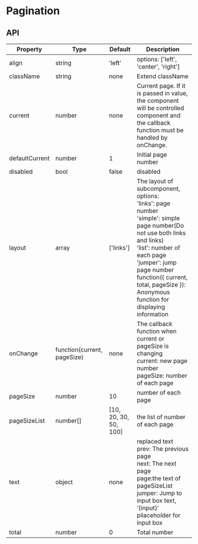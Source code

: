 # Pagination

<example />

## API 
| Property | Type | Default | Description |
| --- | --- | --- | --- |
| align | string | 'left' | options: \['left', 'center', 'right'] |
| className | string | none | Extend className |
| current | number | none | Current page. If it is passed in value, the component will be controlled component and  the callback function must be handled by onChange. |
| defaultCurrent | number | 1 | Initial page number |
| disabled | bool | false | disabled |
| layout | array | \['links'] | The layout of subcomponent, options: <br />'links': page number<br />'simple': simple page number(Do not use both links and links)<br />'list': number of each page<br />'jumper': jump page number<br />function({ current, total, pageSize }): Anonymous function for displaying information |
| onChange | function(current, pageSize) | none | The callback function when current or pageSize is changing<br />current: new page number<br />pageSize: number of each page |
| pageSize | number | 10 | number of each page |
| pageSizeList | number\[] | \[10, 20, 30, 50, 100] | the list of number of each page
| text | object | none | replaced text<br />prev: The previous page<br />next: The next page<br />page:the text of pageSizeList<br />jumper: Jump to input box text, '{input}' pilaceholder for input box |
| total | number | 0 | Total number |